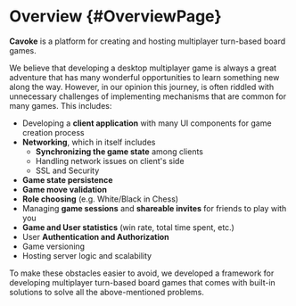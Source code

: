 # Overview {#OverviewPage}
**Cavoke** is a platform for creating and hosting multiplayer turn-based board games.

We believe that developing a desktop multiplayer game is always a great adventure that has many wonderful opportunities
to learn something new along the way.
However, in our opinion this journey, is often riddled with unnecessary challenges of implementing mechanisms that are
common for many games. This includes:

- Developing a **client application** with many UI components for game creation process
- **Networking**, which in itself includes
    - **Synchronizing the game state** among clients
    - Handling network issues on client's side
    - SSL and Security
- **Game state persistence**
- **Game move validation**
- **Role choosing** (e.g. White/Black in Chess)
- Managing **game sessions** and **shareable invites** for friends to play with you
- **Game and User statistics** (win rate, total time spent, etc.)
- User **Authentication and Authorization**
- Game versioning
- Hosting server logic and scalability

To make these obstacles easier to avoid, we developed a framework for developing multiplayer turn-based board games
that comes with built-in solutions to solve all the above-mentioned problems.